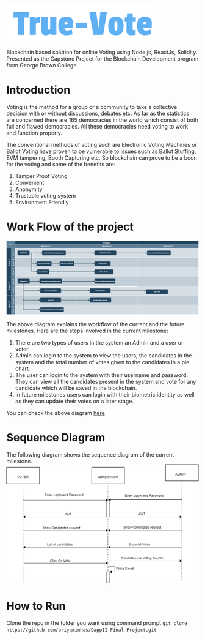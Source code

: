 ![alt text](https://github.com/priyaminhas/DappII-Final-Project/blob/master/frontend/src/logo.png)

Blockchain based solution for online Voting using Node.js, ReactJs, Solidity. Presented as the Capstone Project for the Blockchain Development program from George Brown College.

# Introduction #
Voting is the method for a group or a community to take a collective decision with or without discussions, debates etc. As far as the statistics are concerned there are 165 democracies in the world which consist of both full and flawed democracies. All these democracies need voting to work and function properly. 

The conventional methods of voting such are Electronic Voting Machines or Ballot Voting have proven to be vulnerable to issues such as Ballot Stuffing, EVM tampering, Booth Capturing etc. So blockchain can prove to be a boon for the voting and some of the benefits are:
1. Tamper Proof Voting
2. Convenient 
3. Anonymity
4. Trustable voting system
5. Environment Friendly  

# Work Flow of the project #

![flowdiagram](https://github.com/priyaminhas/DappII-Final-Project/blob/master/project_documents/flowchart_milestone.png) 

The above diagram explains the workflow of the current and the future milestones. Here are the steps involved in the current milestone:
1. There are two types of users in the system an Admin and a user or voter.
2. Admin can login to the system to view the users, the candidates in the system and the total number of votes given to the candidates in a pie chart.
3. The user can login to the system with their username and password. They can view all the candidates present in the system and vote for any candidate which will be saved in the blockchain.
4. In future milestones users can login with their biometric identity as well as they can update their votes on a later stage.

You can check the above diagram [here](https://github.com/priyaminhas/DappII-Final-Project/blob/master/project_documents/flowchart_milestone.png)

# Sequence Diagram #
The following diagram shows the sequence diagram of the current milestone.
![Sequence_Diagram](https://github.com/priyaminhas/DappII-Final-Project/blob/master/project_documents/Sequence_diagram_voting.png) 

# How to Run #
Clone the repo in the folder you want using command prompt
`git clone https://github.com/priyaminhas/DappII-Final-Project.git`
